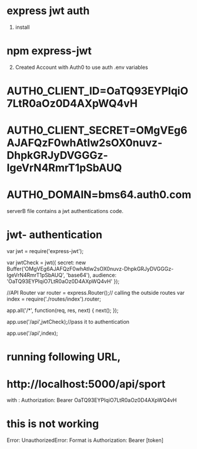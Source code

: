 # express jwt auth

1. install 
# npm express-jwt

2. Created Account with Auth0 to use auth .env variables 
# AUTH0_CLIENT_ID=OaTQ93EYPIqiO7LtR0aOz0D4AXpWQ4vH 
# AUTH0_CLIENT_SECRET=OMgVEg6AJAFQzF0whAtIw2sOX0nuvz-DhpkGRJyDVGGGz-IgeVrN4RmrT1pSbAUQ 
# AUTH0_DOMAIN=bms64.auth0.com 



serverB file contains a jwt authentications code.


# jwt- authentication
var jwt = require('express-jwt');


var jwtCheck = jwt({
  secret: new Buffer('OMgVEg6AJAFQzF0whAtIw2sOX0nuvz-DhpkGRJyDVGGGz-IgeVrN4RmrT1pSbAUQ', 'base64'),
  audience: 'OaTQ93EYPIqiO7LtR0aOz0D4AXpWQ4vH'
});




//API Router
var router = express.Router();// calling the outside routes 
var index = require('./routes/index').router;

app.all('/*', function(req, res, next) {
  next();
});

app.use('/api',jwtCheck);//pass it to authentication

app.use('/api',index);



# running following URL,

# http://localhost:5000/api/sport
with :  Authorization: Bearer  OaTQ93EYPIqiO7LtR0aOz0D4AXpWQ4vH


# this is not working 

Error: UnauthorizedError: Format is Authorization: Bearer [token]
